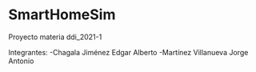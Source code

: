 # SmartHomeSim
Proyecto materia ddi_2021-1

Integrantes:
 -Chagala Jiménez Edgar Alberto
 -Martínez Villanueva Jorge Antonio
